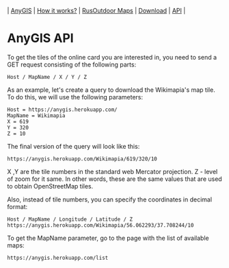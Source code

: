 | [AnyGIS][01] | [How it works?][02] | [RusOutdoor Maps][03] | [Download][04] | [API][05] |


[01]: https://nnngrach.github.io/AnyGIS_maps/index_en
[02]: https://nnngrach.github.io/AnyGIS_maps/Web/Html/Description_en
[03]: https://nnngrach.github.io/AnyGIS_maps/Web/Html/RusOutdoor_en
[04]: https://nnngrach.github.io/AnyGIS_maps/Web/Html/DownloadPage_en
[05]: https://nnngrach.github.io/AnyGIS_maps/Web/Html/Api_en



# AnyGIS API

To get the tiles of the online card you are interested in, you need to send a GET request consisting of the following parts:

```
Host / MapName / X / Y / Z
```

As an example, let's create a query to download the Wikimapia's map tile. To do this, we will use the following parameters:

```
Host = https://anygis.herokuapp.com/
MapName = Wikimapia
X = 619
Y = 320
Z = 10
```

The final version of the query will look like this:

```
https://anygis.herokuapp.com/Wikimapia/619/320/10
```

X ,Y are the tile numbers in the standard web Mercator projection. Z - level of zoom for it same. In other words, these are the same values that are used to obtain OpenStreetMap tiles.

Also, instead of tile numbers, you can specify the coordinates in decimal format:

```
Host / MapName / Longitude / Latitude / Z
https://anygis.herokuapp.com/Wikimapia/56.062293/37.708244/10
```


To get the MapName parameter, go to the page with the list of available maps:

```
https://anygis.herokuapp.com/list
```

